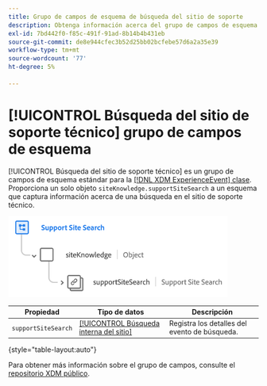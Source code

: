 ```yaml
---
title: Grupo de campos de esquema de búsqueda del sitio de soporte
description: Obtenga información acerca del grupo de campos de esquema Búsqueda del sitio de soporte.
exl-id: 7bd442f0-f85c-491f-91ad-8b14b4b431eb
source-git-commit: de8e944cfec3b52d25bb02bcfebe57d6a2a35e39
workflow-type: tm+mt
source-wordcount: '77'
ht-degree: 5%

---
```


# [!UICONTROL Búsqueda del sitio de soporte técnico] grupo de campos de esquema

[!UICONTROL Búsqueda del sitio de soporte técnico] es un grupo de campos de esquema estándar para la [[!DNL XDM ExperienceEvent] clase](../../classes/experienceevent.md). Proporciona un solo objeto `siteKnowledge.supportSiteSearch` a un esquema que captura información acerca de una búsqueda en el sitio de soporte técnico.

![](../../images/field-groups/support-site-search.png)

| Propiedad | Tipo de datos | Descripción |
| --- | --- | --- |
| `supportSiteSearch` | [[!UICONTROL Búsqueda interna del sitio]](../../data-types/internal-site-search.md) | Registra los detalles del evento de búsqueda. |

{style="table-layout:auto"}

Para obtener más información sobre el grupo de campos, consulte el [repositorio XDM público](https://github.com/adobe/xdm/blob/master/docs/reference/fieldgroups/experience-event/experienceevent-support-site-search.schema.json).
